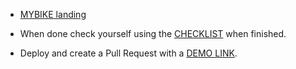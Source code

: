 
- [MYBIKE landing](https://www.figma.com/file/NZQAIydtHo5QkINyGLHNcq/BIKE-New-Version?node-id=0%3A1)

- When done check yourself using the [CHECKLIST](./checklist.md) when finished.
- Deploy and create a Pull Request with a [DEMO LINK](https://mkravchuk97.github.io/layout_landing-page/).
